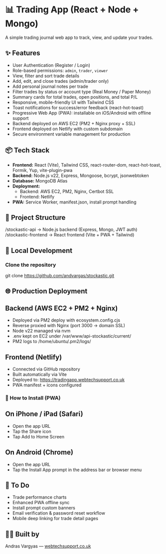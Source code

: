 # 📊 Trading App (React + Node + Mongo)

A simple trading journal web app to track, view, and update your trades.

## ✨ Features

- User Authentication (Register / Login)
- Role-based permissions: `admin`, `trader`, `viewer`
- View, filter and sort trade details
- Add, edit, and close trades (admin/trader only)
- Add personal journal notes per trade
- Filter trades by status or account type (Real Money / Paper Money)
- Summary cards for total trades, open positions, and total P/L
- Responsive, mobile-friendly UI with Tailwind CSS
- Toast notifications for success/error feedback (react-hot-toast)
- Progressive Web App (PWA): installable on iOS/Android with offline support
- Backend deployed on AWS EC2 (PM2 + Nginx proxy + SSL)
- Frontend deployed on Netlify with custom subdomain
- Secure environment variable management for production

## 📦 Tech Stack

- **Frontend:** React (Vite), Tailwind CSS, react-router-dom, react-hot-toast, Formik, Yup, vite-plugin-pwa
- **Backend:** Node.js v22, Express, Mongoose, bcrypt, jsonwebtoken
- **Database:** MongoDB Atlas
- **Deployment:** 
  - Backend: AWS EC2, PM2, Nginx, Certbot SSL
  - Frontend: Netlify
- **PWA:** Service Worker, manifest.json, install prompt handling

## 📂 Project Structure

/stockastic-api        → Node.js backend (Express, Mongo, JWT auth)
/stockastic-frontend   → React frontend (Vite + PWA + Tailwind)

## 🚀 Local Development

### Clone the repository

git clone https://github.com/andvargas/stockastic.git

## 🌐 Production Deployment

## Backend (AWS EC2 + PM2 + Nginx)

- Deployed via PM2 deploy with ecosystem.config.cjs
- Reverse proxied with Nginx (port 3000 → domain SSL)
- Node v22 managed via nvm
- .env kept on EC2 under /var/www/api-stockastic/current/
- PM2 logs to /home/ubuntu/.pm2/logs/

## Frontend (Netlify)

- Connected via GitHub repository
- Built automatically via Vite
- Deployed to: https://tradingapp.webtechsupport.co.uk
- PWA manifest + icons configured

### 📱 How to Install (PWA)

## On iPhone / iPad (Safari)

- Open the app URL
- Tap the Share icon
- Tap Add to Home Screen

## On Android (Chrome)

- Open the app URL
- Tap the Install App prompt in the address bar or browser menu

## 📌 To Do

- Trade performance charts
- Enhanced PWA offline sync
- Install prompt custom banners
- Email verification & password reset workflow
- Mobile deep linking for trade detail pages

## 👨‍💻 Built by

Andras Vargyas — [webtechsupport.co.uk](https://webtechsupport.co.uk)